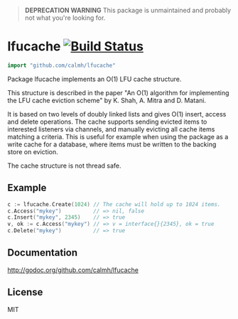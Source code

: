 > **DEPRECATION WARNING**
> This package is unmaintained and probably not what you're looking for.

lfucache [![Build Status](https://drone.io/github.com/calmh/lfucache/status.png)](https://drone.io/github.com/calmh/lfucache/latest)
========

```go
import "github.com/calmh/lfucache"
```

Package lfucache implements an O(1) LFU cache structure.

This structure is described in the paper "An O(1) algorithm for implementing the
LFU cache eviction scheme" by K. Shah, A. Mitra and D. Matani.

It is based on two levels of doubly linked lists and gives O(1) insert, access
and delete operations. The cache supports sending evicted items to interested
listeners via channels, and manually evicting all cache items matching a
criteria. This is useful for example when using the package as a write cache for
a database, where items must be written to the backing store on eviction.

The cache structure is not thread safe.

Example
-------

```go
c := lfucache.Create(1024) // The cache will hold up to 1024 items.
c.Access("mykey")          // => nil, false
c.Insert("mykey", 2345)    // => true
v, ok := c.Access("mykey") // => v = interface{}{2345}, ok = true
c.Delete("mykey")          // => true
```

Documentation
-------------

http://godoc.org/github.com/calmh/lfucache

License
-------

MIT

